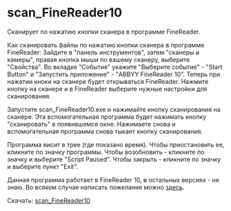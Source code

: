 # scan_FineReader10
Сканирует по нажатию кнопки сканера в программе FineReader.

Как сканировать файлы по нажатию кнопки сканера в программе FineReader:
Зайдите в "панель инструментов", затем "сканеры и камеры", правая кнопка мыши по вашему сканеру, выберите "Свойства".
Во вкладке "События" укажите "Выберите событие" - "Start Button" и "Запустить приложение" - "ABBYY FineReader 10".
Теперь при нажатии кноки на сканере будет открываться FineReader. Нажмите кнопку на сканере и в FineReader выберите нужные настройки для сканирования.

Запустите scan_FineReader10.exe и нажимайте кнопку сканирования на сканере. Эта вспомогательная программа будет нажимать кнопку "сканировать" в появившемся окне. Нажимаете снова и вспомогательная программа снова тыкает кнопку сканирования.

Программа висит в трее (где показано время). Чтобы приостановить ее, кликните по значку программы. Чтобы возобновить - кликните по значку и выберите "Script Paused". Чтобы закрыть - кликните по значку и выберите пункт "Exit".

Данная программа работает в FineReader 10, в остальных версиях - не знаю. Во всяком случае написать пожелания можно <a href="https://github.com/alhimik1986/scan_FineReader10/issues">здесь</a>.

Скачать: <a href="https://github.com/alhimik1986/scan_FineReader10/archive/master.zip">scan_FineReader10</a>
